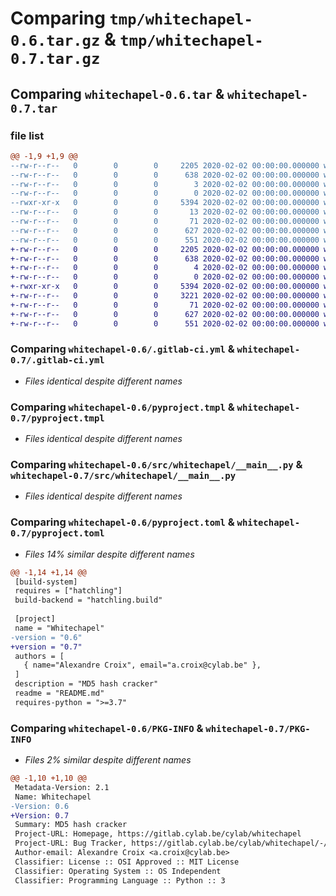 # Comparing `tmp/whitechapel-0.6.tar.gz` & `tmp/whitechapel-0.7.tar.gz`

## Comparing `whitechapel-0.6.tar` & `whitechapel-0.7.tar`

### file list

```diff
@@ -1,9 +1,9 @@
--rw-r--r--   0        0        0     2205 2020-02-02 00:00:00.000000 whitechapel-0.6/.gitlab-ci.yml
--rw-r--r--   0        0        0      638 2020-02-02 00:00:00.000000 whitechapel-0.6/pyproject.tmpl
--rw-r--r--   0        0        0        3 2020-02-02 00:00:00.000000 whitechapel-0.6/src/whitechapel/VERSION
--rw-r--r--   0        0        0        0 2020-02-02 00:00:00.000000 whitechapel-0.6/src/whitechapel/__init__.py
--rwxr-xr-x   0        0        0     5394 2020-02-02 00:00:00.000000 whitechapel-0.6/src/whitechapel/__main__.py
--rw-r--r--   0        0        0       13 2020-02-02 00:00:00.000000 whitechapel-0.6/.gitignore
--rw-r--r--   0        0        0       71 2020-02-02 00:00:00.000000 whitechapel-0.6/README.md
--rw-r--r--   0        0        0      627 2020-02-02 00:00:00.000000 whitechapel-0.6/pyproject.toml
--rw-r--r--   0        0        0      551 2020-02-02 00:00:00.000000 whitechapel-0.6/PKG-INFO
+-rw-r--r--   0        0        0     2205 2020-02-02 00:00:00.000000 whitechapel-0.7/.gitlab-ci.yml
+-rw-r--r--   0        0        0      638 2020-02-02 00:00:00.000000 whitechapel-0.7/pyproject.tmpl
+-rw-r--r--   0        0        0        4 2020-02-02 00:00:00.000000 whitechapel-0.7/src/whitechapel/VERSION
+-rw-r--r--   0        0        0        0 2020-02-02 00:00:00.000000 whitechapel-0.7/src/whitechapel/__init__.py
+-rwxr-xr-x   0        0        0     5394 2020-02-02 00:00:00.000000 whitechapel-0.7/src/whitechapel/__main__.py
+-rw-r--r--   0        0        0     3221 2020-02-02 00:00:00.000000 whitechapel-0.7/.gitignore
+-rw-r--r--   0        0        0       71 2020-02-02 00:00:00.000000 whitechapel-0.7/README.md
+-rw-r--r--   0        0        0      627 2020-02-02 00:00:00.000000 whitechapel-0.7/pyproject.toml
+-rw-r--r--   0        0        0      551 2020-02-02 00:00:00.000000 whitechapel-0.7/PKG-INFO
```

### Comparing `whitechapel-0.6/.gitlab-ci.yml` & `whitechapel-0.7/.gitlab-ci.yml`

 * *Files identical despite different names*

### Comparing `whitechapel-0.6/pyproject.tmpl` & `whitechapel-0.7/pyproject.tmpl`

 * *Files identical despite different names*

### Comparing `whitechapel-0.6/src/whitechapel/__main__.py` & `whitechapel-0.7/src/whitechapel/__main__.py`

 * *Files identical despite different names*

### Comparing `whitechapel-0.6/pyproject.toml` & `whitechapel-0.7/pyproject.toml`

 * *Files 14% similar despite different names*

```diff
@@ -1,14 +1,14 @@
 [build-system]
 requires = ["hatchling"]
 build-backend = "hatchling.build"
 
 [project]
 name = "Whitechapel"
-version = "0.6"
+version = "0.7"
 authors = [
   { name="Alexandre Croix", email="a.croix@cylab.be" },
 ]
 description = "MD5 hash cracker"
 readme = "README.md"
 requires-python = ">=3.7"
```

### Comparing `whitechapel-0.6/PKG-INFO` & `whitechapel-0.7/PKG-INFO`

 * *Files 2% similar despite different names*

```diff
@@ -1,10 +1,10 @@
 Metadata-Version: 2.1
 Name: Whitechapel
-Version: 0.6
+Version: 0.7
 Summary: MD5 hash cracker
 Project-URL: Homepage, https://gitlab.cylab.be/cylab/whitechapel
 Project-URL: Bug Tracker, https://gitlab.cylab.be/cylab/whitechapel/-/issues
 Author-email: Alexandre Croix <a.croix@cylab.be>
 Classifier: License :: OSI Approved :: MIT License
 Classifier: Operating System :: OS Independent
 Classifier: Programming Language :: Python :: 3
```

